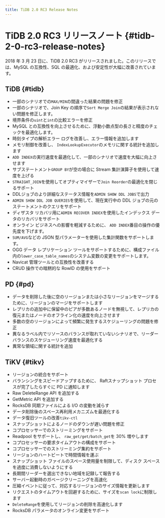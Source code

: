 ```yaml
---
title: TiDB 2.0 RC3 Release Notes
---
```


# TiDB 2.0 RC3 リリースノート {#tidb-2-0-rc3-release-notes}

2018 年 3 月 23 日に、TiDB 2.0 RC3 がリリースされました。このリリースでは、MySQL の互換性、SQL の最適化、および安定性が大幅に改善されています。

## TiDB {#tidb}

-   一部のシナリオでの`MAX/MIN`の間違った結果の問題を修正
-   一部のシナリオで、Join Key の順序で`Sort Merge Join`の結果が表示されない問題を修正します。
-   境界条件の`uint`と`int`の比較エラーを修正
-   MySQL との互換性を向上させるために、浮動小数点型の長さと精度のチェックを最適化します。
-   時刻タイプの解析エラー ログを改善し、エラー情報を追加します
-   メモリ制御を改善し、 `IndexLookupExecutor`のメモリに関する統計を追加します
-   `ADD INDEX`の実行速度を最適化して、一部のシナリオで速度を大幅に向上させます
-   サブステートメント`GROUP BY`が空の場合に Stream 集計演算子を使用して速度を上げる
-   `STRAIGHT_JOIN`を使用してオプティマイザーで`Join Reorder`の最適化を閉じるサポート
-   DDLジョブのより詳細なステータス情報を`ADMIN SHOW DDL JOBS`で出力
-   `ADMIN SHOW DDL JOB QUERIES`を使用して、現在実行中の DDL ジョブの元のステートメントのクエリをサポート
-   ディザスタ リカバリ用に`ADMIN RECOVER INDEX`を使用したインデックス データのリカバリをサポート
-   オンライン ビジネスへの影響を軽減するために、 `ADD INDEX`番目の操作の優先度を下げます。
-   `SUM/AVG`などの JSON 型パラメーターを使用した集計関数をサポートします。
-   OGG データ レプリケーション ツールをサポートするために、構成ファイル内の`lower_case_table_names`のシステム変数の変更をサポートします。
-   Navicat 管理ツールとの互換性を改善する
-   CRUD 操作での暗黙的な RowID の使用をサポート

## PD {#pd}

-   データを削除した後に空のリージョンまたは小さなリージョンをマージするために、リージョンのマージをサポートします
-   レプリカの追加中に保留中のピアが多数あるノードを無視して、レプリカの復元またはノードのオフライン化の速度を向上させます
-   多数の空のリージョンによって頻繁に発生するスケジューリングの問題を修正
-   異なるラベル内でリソースのバランスが取れていないシナリオで、リーダー バランスのスケジューリング速度を最適化する
-   異常な領域に関する統計を追加

## TiKV {#tikv}

-   リージョンの統合をサポート
-   バランシングをスピードアップするために、 Raftスナップショット プロセスが完了したらすぐに PD に通知します
-   Raw DeleteRange API を追加する
-   GetMetric API を追加する
-   RocksDB 同期ファイルによる I/O の変動を減らす
-   データ削除後のスペース再利用メカニズムを最適化する
-   データ復旧ツールの改善`tikv-ctl`
-   スナップショットによるノードのダウンが遅い問題を修正
-   コプロセッサーでのストリーミングをサポート
-   Readpool をサポートし、 `raw_get/get/batch_get`を 30% 増やします
-   コプロセッサーの要求タイムアウトの構成をサポート
-   コプロセッサーでのストリーミング集約をサポート
-   リージョンのハートビートで時間情報を運ぶ
-   スナップショット ファイルのスペース使用量を制限して、ディスク スペースを過度に消費しないようにする
-   長期間リーダーを選出できない地域を記録して報告する
-   サーバー起動時のガベージクリーニングを高速化
-   圧縮イベントに従って、対応するリージョンのサイズ情報を更新します
-   リクエストのタイムアウトを回避するために、サイズを`scan lock`に制限します
-   `DeleteRange`を使用してリージョンの削除を高速化します
-   RocksDB パラメータのオンライン変更をサポート
